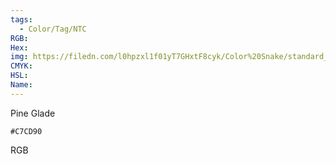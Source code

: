 ```yaml
---
tags:
  - Color/Tag/NTC
RGB:
Hex:
img: https://filedn.com/l0hpzxl1f01yT7GHxtF8cyk/Color%20Snake/standard_csv_to_svg/%23/C7CD90.svg
CMYK:
HSL:
Name:
---
```

Pine Glade
```palette
#C7CD90
```
RGB
